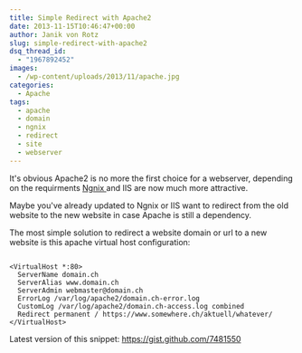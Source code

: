 ```yaml
---
title: Simple Redirect with Apache2
date: 2013-11-15T10:46:47+00:00
author: Janik von Rotz
slug: simple-redirect-with-apache2
dsq_thread_id:
  - "1967892452"
images:
  - /wp-content/uploads/2013/11/apache.jpg
categories:
  - Apache
tags:
  - apache
  - domain
  - ngnix
  - redirect
  - site
  - webserver
---
```

It's obvious Apache2 is no more the first choice for a webserver, depending on the requirments <a href="https://www.theorganicagency.com/apache-vs-nginx-performance-comparison/" target="_blank">Ngnix </a>and IIS are now much more attractive.

Maybe you've already updated to Ngnix or IIS want to redirect from the old website to the new website in case Apache is still a dependency.

<!--more-->

The most simple solution to redirect a website domain or url to a new website is this apache virtual host configuration:

```

<VirtualHost *:80>
  ServerName domain.ch
  ServerAlias www.domain.ch
  ServerAdmin webmaster@domain.ch
  ErrorLog /var/log/apache2/domain.ch-error.log
  CustomLog /var/log/apache2/domain.ch-access.log combined
  Redirect permanent / https://www.somewhere.ch/aktuell/whatever/
</VirtualHost>

```

Latest version of this snippet: <a href="https://gist.github.com/7481550" target="_blank">https://gist.github.com/7481550</a>
